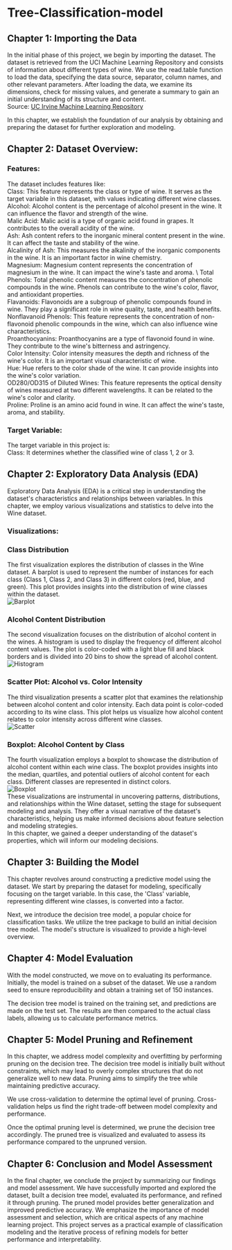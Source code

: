 # Tree-Classification-model

## Chapter 1: Importing the Data
In the initial phase of this project, we begin by importing the dataset. The dataset is retrieved from the UCI Machine Learning Repository and consists of information about different types of wine. We use the read.table function to load the data, specifying the data source, separator, column names, and other relevant parameters. After loading the data, we examine its dimensions, check for missing values, and generate a summary to gain an initial understanding of its structure and content. \
Source: [UC Irvine Machine Learning Repository](https://archive.ics.uci.edu/)


In this chapter, we establish the foundation of our analysis by obtaining and preparing the dataset for further exploration and modeling.

## Chapter 2: Dataset Overview:
### Features: 
The dataset includes features like: \
Class: This feature represents the class or type of wine. It serves as the target variable in this dataset, with values indicating different wine classes. \
Alcohol: Alcohol content is the percentage of alcohol present in the wine. It can influence the flavor and strength of the wine. \
Malic Acid: Malic acid is a type of organic acid found in grapes. It contributes to the overall acidity of the wine. \
Ash: Ash content refers to the inorganic mineral content present in the wine. It can affect the taste and stability of the wine. \
Alcalinity of Ash: This measures the alkalinity of the inorganic components in the wine. It is an important factor in wine chemistry. \
Magnesium: Magnesium content represents the concentration of magnesium in the wine. It can impact the wine's taste and aroma. \ 
Total Phenols: Total phenolic content measures the concentration of phenolic compounds in the wine. Phenols can contribute to the wine's color, flavor, and antioxidant properties. \
Flavanoids: Flavonoids are a subgroup of phenolic compounds found in wine. They play a significant role in wine quality, taste, and health benefits. \
Nonflavanoid Phenols: This feature represents the concentration of non-flavonoid phenolic compounds in the wine, which can also influence wine characteristics. \
Proanthocyanins: Proanthocyanins are a type of flavonoid found in wine. They contribute to the wine's bitterness and astringency. \
Color Intensity: Color intensity measures the depth and richness of the wine's color. It is an important visual characteristic of wine. \
Hue: Hue refers to the color shade of the wine. It can provide insights into the wine's color variation. \
OD280/OD315 of Diluted Wines: This feature represents the optical density of wines measured at two different wavelengths. It can be related to the wine's color and clarity. \
Proline: Proline is an amino acid found in wine. It can affect the wine's taste, aroma, and stability.

### Target Variable:
The target variable in this project is: \
Class: It determines whether the classified wine of class 1, 2 or 3.

## Chapter 2: Exploratory Data Analysis (EDA)
Exploratory Data Analysis (EDA) is a critical step in understanding the dataset's characteristics and relationships between variables. In this chapter, we employ various visualizations and statistics to delve into the Wine dataset.

### Visualizations:
### Class Distribution
The first visualization explores the distribution of classes in the Wine dataset. A barplot is used to represent the number of instances for each class (Class 1, Class 2, and Class 3) in different colors (red, blue, and green). This plot provides insights into the distribution of wine classes within the dataset. \
![Barplot](wine-bar.png)
### Alcohol Content Distribution
The second visualization focuses on the distribution of alcohol content in the wines. A histogram is used to display the frequency of different alcohol content values. The plot is color-coded with a light blue fill and black borders and is divided into 20 bins to show the spread of alcohol content. \
![Histogram](wine-hist.png)
### Scatter Plot: Alcohol vs. Color Intensity
The third visualization presents a scatter plot that examines the relationship between alcohol content and color intensity. Each data point is color-coded according to its wine class. This plot helps us visualize how alcohol content relates to color intensity across different wine classes. \
![Scatter](wine-scat.png)
### Boxplot: Alcohol Content by Class
The fourth visualization employs a boxplot to showcase the distribution of alcohol content within each wine class. The boxplot provides insights into the median, quartiles, and potential outliers of alcohol content for each class. Different classes are represented in distinct colors. \
![Boxplot](wine-box.png) \
These visualizations are instrumental in uncovering patterns, distributions, and relationships within the Wine dataset, setting the stage for subsequent modeling and analysis. They offer a visual narrative of the dataset's characteristics, helping us make informed decisions about feature selection and modeling strategies. \
In this chapter, we gained a deeper understanding of the dataset's properties, which will inform our modeling decisions.

## Chapter 3: Building the Model
This chapter revolves around constructing a predictive model using the dataset. We start by preparing the dataset for modeling, specifically focusing on the target variable. In this case, the 'Class' variable, representing different wine classes, is converted into a factor.


Next, we introduce the decision tree model, a popular choice for classification tasks. We utilize the tree package to build an initial decision tree model. The model's structure is visualized to provide a high-level overview.


## Chapter 4: Model Evaluation
With the model constructed, we move on to evaluating its performance. Initially, the model is trained on a subset of the dataset. We use a random seed to ensure reproducibility and obtain a training set of 150 instances.


The decision tree model is trained on the training set, and predictions are made on the test set. The results are then compared to the actual class labels, allowing us to calculate performance metrics.


## Chapter 5: Model Pruning and Refinement
In this chapter, we address model complexity and overfitting by performing pruning on the decision tree. The decision tree model is initially built without constraints, which may lead to overly complex structures that do not generalize well to new data. Pruning aims to simplify the tree while maintaining predictive accuracy.

We use cross-validation to determine the optimal level of pruning. Cross-validation helps us find the right trade-off between model complexity and performance.


Once the optimal pruning level is determined, we prune the decision tree accordingly. The pruned tree is visualized and evaluated to assess its performance compared to the unpruned version.


## Chapter 6: Conclusion and Model Assessment
In the final chapter, we conclude the project by summarizing our findings and model assessment. We have successfully imported and explored the dataset, built a decision tree model, evaluated its performance, and refined it through pruning. The pruned model provides better generalization and improved predictive accuracy. We emphasize the importance of model assessment and selection, which are critical aspects of any machine learning project. This project serves as a practical example of classification modeling and the iterative process of refining models for better performance and interpretability.
